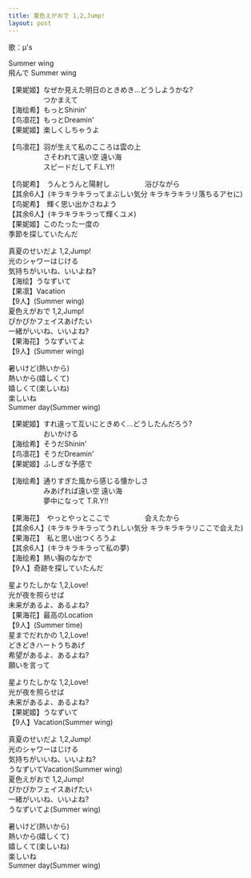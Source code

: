 ```yaml
---
title: 夏色えがおで 1,2,Jump!
layout: post
---
```

歌：μ's

<p>Summer wing<br />
飛んで Summer wing</p>

<p>【<a class="honoka">果</a><a class="nico">妮</a><a class="maki">姬</a>】なぜか見えた明日のときめき…どうしようかな?<br />
　　　　　つかまえて<br />
【<a class="umi">海</a><a class="eli">绘</a><a class="nozomi">希</a>】もっとShinin' <br />
【<a class="kotori">鸟</a><a class="rin">凛</a><a class="hanayo">花</a>】もっとDreamin'<br />
【<a class="honoka">果</a><a class="nico">妮</a><a class="maki">姬</a>】楽しくしちゃうよ</p>

<p>【<a class="kotori">鸟</a><a class="rin">凛</a><a class="hanayo">花</a>】羽が生えて私のこころは雲の上<br />
　　　　　さそわれて遠い空 遠い海<br />
　　　　　スピードだして F.L.Y!!</p>

<p>【<a class="kotori">鸟</a><a class="nico">妮</a><a class="nozomi">希</a>】　うんとうんと陽射し　　　　　浴びながら<br />
【其余6人】(キラキラキラってまぶしい気分 キラキラキラリ落ちるアセに)<br />
【<a class="kotori">鸟</a><a class="nico">妮</a><a class="nozomi">希</a>】　輝く思い出かさねよう<br />
【其余6人】(キラキラキラって輝くユメ)<br />
【<a class="honoka">果</a><a class="nico">妮</a><a class="maki">姬</a>】このたった一度の<br />
<a class="nico">季節を探していたんだ</a></p>

<p>真夏のせいだよ 1,2,Jump!<br />
光のシャワーはじける<br />
気持ちがいいね、いいよね?<br />
【<a class="umi">海</a><a class="eli">绘</a>】うなずいて<br />
【<a class="honoka">果</a><a class="rin">凛</a>】Vacation<br />
【9人】(Summer wing)<br />
夏色えがおで 1,2,Jump!<br />
ぴかぴかフェイスあげたい<br />
一緒がいいね、いいよね?<br />
【<a class="honoka">果</a><a class="umi">海</a><a class="hanayo">花</a>】うなずいてよ<br />
【9人】(Summer wing)</p>

<p><a class="nozomi">暑いけど</a><a class="umi">(熱いから)</a><br />
<a class="kotori">熱いから</a><a class="rin">(嬉しくて)</a><br />
<a class="hanayo">嬉しくて</a><a class="maki">(楽しいね)</a><br />
<a class="honoka">楽しいね</a><br />
Summer day(Summer wing)</p>

<p>【<a class="honoka">果</a><a class="nico">妮</a><a class="maki">姬</a>】すれ違って互いにときめく…どうしたんだろう?<br />
　　　　　おいかける<br />
【<a class="umi">海</a><a class="eli">绘</a><a class="nozomi">希</a>】そうだShinin'<br />
【<a class="kotori">鸟</a><a class="rin">凛</a><a class="hanayo">花</a>】そうだDreamin'<br />
【<a class="honoka">果</a><a class="nico">妮</a><a class="maki">姬</a>】ふしぎな予感で</p>

<p>【<a class="umi">海</a><a class="eli">绘</a><a class="nozomi">希</a>】通りすぎた風から感じる懐かしさ<br />
　　　　　みあげれば遠い空 遠い海<br />
　　　　　夢中になって T.R.Y!!</p>

<p>【<a class="honoka">果</a><a class="umi">海</a><a class="hanayo">花</a>】　やっとやっとここで　　　　　会えたから<br />
【其余6人】(キラキラキラってうれしい気分 キラキラキラリここで会えた)<br />
【<a class="honoka">果</a><a class="umi">海</a><a class="hanayo">花</a>】　私と思い出つくろうよ<br />
【其余6人】(キラキラキラって私の夢)<br />
【<a class="umi">海</a><a class="eli">绘</a><a class="nozomi">希</a>】熱い胸のなかで<br />
【9人】奇跡を探していたんだ</p>

<p>星よりたしかな 1,2,Love!<br />
光が夜を照らせば<br />
未来があるよ、あるよね?<br />
【<a class="honoka">果</a><a class="umi">海</a><a class="hanayo">花</a>】最高のLocation<br />
【9人】(Summer time)<br />
星までだれかの 1,2,Love!<br />
どきどきハートうちあげ<br />
希望があるよ、あるよね?<br />
願いを言って</p>

<p><a class="nico">星よりたしかな 1,2,Love!<br />
光が夜を照らせば<br />
未来があるよ、あるよね?</a><br />
【<a class="honoka">果</a><a class="nico">妮</a><a class="maki">姬</a>】うなずいて<br />
【9人】Vacation(Summer wing)</p>

<p>真夏のせいだよ 1,2,Jump!<br />
光のシャワーはじける<br />
気持ちがいいね、いいよね?<br />
うなずいてVacation(Summer wing)<br />
夏色えがおで 1,2,Jump!<br />
ぴかぴかフェイスあげたい<br />
一緒がいいね、いいよね?<br />
うなずいてよ(Summer wing)</p>

<p><a class="kotori">暑いけど</a><a class="maki">(熱いから)</a><br />
<a class="nozomi">熱いから</a><a class="hanayo">(嬉しくて)</a><br />
<a class="eli">嬉しくて</a><a class="honoka">(楽しいね)</a><br />
<a class="nico">楽しいね</a><br />
Summer day(Summer wing)</p>